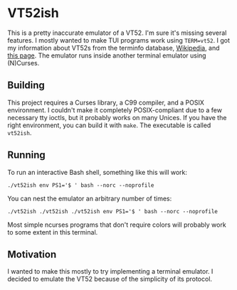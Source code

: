 # VT52ish

This is a pretty inaccurate emulator of a VT52. I'm sure it's missing several
features. I mostly wanted to make TUI programs work using `TERM=vt52`. I got my
information about VT52s from the terminfo database,
[Wikipedia](https://en.wikipedia.org/wiki/VT52), and
[this page](http://toshyp.atari.org/en/VT_52_terminal.html). The emulator runs
inside another terminal emulator using (N)Curses.

## Building

This project requires a Curses library, a C99 compiler, and a POSIX environment.
I couldn't make it completely POSIX-compliant due to a few necessary tty ioctls,
but it probably works on many Unices. If you have the right environment, you can
build it with `make`. The executable is called `vt52ish`.

## Running

To run an interactive Bash shell, something like this will work:

    ./vt52ish env PS1='$ ' bash --norc --noprofile

You can nest the emulator an arbitrary number of times:

    ./vt52ish ./vt52ish ./vt52ish env PS1='$ ' bash --norc --noprofile

Most simple ncurses programs that don't require colors will probably work to
some extent in this terminal.

## Motivation

I wanted to make this mostly to try implementing a terminal emulator. I decided
to emulate the VT52 because of the simplicity of its protocol.
